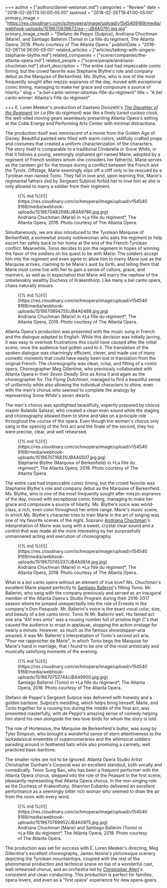 +++
author = ["authors/daniel-weisman.md"]
categories = "Review"
date = "2018-02-26T13:50:00-05:00"
lastmod = "2018-02-26T19:41:00-05:00"
primary_image = "https://res.cloudinary.com/schmopera/image/upload/v1545409169/media/webhook-uploads/1519670939672/sq---JB4A0761.jpg.jpg"
primary_image_credit = "Stefano de Peppo (Sulpice), Andriana Chuchman (Marie), and Santiago Ballerini (Tonio) in La fille du régiment, The Atlanta Opera, 2018. Photo courtesy of The Atlanta Opera."
publishDate = "2018-02-26T14:36:00-05:00"
related_articles = ["articles/talking-with-singers-stephanie-blythe.md"]
related_companies = ["scene/companies/the-atlanta-opera.md"]
related_people = ["scene/people/andriana-chuchman.md"]
short_description = "The entire cast had impeccable comic timing, but the crowd favorite was Stephanie Blythe&#039;s role and company debut as the Marquise of Berkenfield. Ms. Blythe, who is one of the most frequently sought after mezzo-sopranos of the day, moved with exceptional comic timing, managing to make her grace and composure a source of hilarity."
slug = "a-bel-canto-winner-atlantas-fille-du-régiment"
title = "A bel canto winner: Atlanta&#039;s Fille du régiment"

+++
E. Loren Meeker's production of Gaetano Donizetti's [*The Daughter of the Regiment*](https://www.atlantaopera.org/performance/the-daughter-of-the-regiment/) (or *La fille du régiment*) was like a finely tuned cuckoo clock, the well-oiled moving gears seamlessly presenting Atlanta Opera's setting at the Cobb Energy and Performing Arts Center with minimal distractions.

The production itself was reminiscent of a movie from the Golden Age of Disney. Beautiful painted sets filled with warm colors, skillfully crafted props and costumes that created a uniform characterization of the characters. The story itself is comparable to a traditional Cinderella or Snow White, in that it follows a young, seemingly orphaned girl named Marie, adopted by a regiment of French soldiers whom she considers her father(s). Marie serves as the canteen girl for the troops during a conflict between the French and the Tyrols. Offstage, Marie seemingly slips off a cliff only to be rescued by a Tyrolean man named Tonio. They fall in love and, upon learning this, Marie's regimental fathers (led by Sergeant Sulpice) forbid her to love him as she is only allowed to marry a soldier from their regiment.

<figure data-type="image">{{% md %}}![](https://res.cloudinary.com/schmopera/image/upload/v1545409169/media/webhook-uploads/1519670482698/JB4A9786.jpg.jpg)
<figcaption>Andriana Chuchman (Marie) in *La fille du régiment*, The Atlanta Opera, 2018. Photo courtesy of The Atlanta Opera.</figcaption>
</figure>

Simultaneously, we are also introduced to the Tyrolean Marquise of Berkenfield, a somewhat snooty noblewoman who asks the regiment to help escort her safely back to her home at the end of the French-Tyrolean conflict. Meanwhile, Tonio decides to join the regiment in hopes of winning the favor of the soldiers on his quest to be with Marie. The soldiers accept him into the regiment and even agree to allow him to marry Marie just as the Marquise arrives, claiming to be Marie's aunt by birth, and telling them that Marie must come live with her to gain a sense of culture, grace, and manners, as well as in expectation that Marie will marry the nephew of the unbelievably wealthy Duchess of Krakenthorp. Like many a bel canto opera, chaos naturally ensues.

<figure data-type="image">{{% md %}}![](https://res.cloudinary.com/schmopera/image/upload/v1545409169/media/webhook-uploads/1519670694755/JB4A0488.jpg.jpg)
<figcaption>Andriana Chuchman (Marie) in *La fille du régiment*, The Atlanta Opera, 2018. Photo courtesy of The Atlanta Opera.</figcaption>
</figure>

Atlanta Opera's production was presented with the music sung in French and the dialogue adapted to English. While this decision was initially jarring, it was easy to overlook frustrations this could have caused after the initial scene, once the audience had gotten used to it. The translation of the spoken dialogue was charmingly efficient, clever, and made use of many comedic moments that could have easily been lost in translation from the original French. The choreography was clean, crisp, and fitting of a comic opera. Choreographer Meg Gillentine, who previously collaborated with Atlanta Opera in their *Seven Deadly Sins* as Anna II and again as the choreographer for *The Flying Dutchman*, managed to find a beautiful sense of uniformity while also allowing the individual characters to shine, even with the men's chorus who seemed to complete the analogy by representing Snow White's seven dwarfs.

The men's chorus was spotlighted beautifully, expertly prepared by chorus master Rolando Salazar, who created a clean even sound while the staging and choreography allowed them to shine and take on a principle role throughout the course of the opera. Even though the women's chorus only sang in the opening of the first act and the finale of the second, they too were precise, clear, and well rehearsed.

<figure data-type="image">{{% md %}}![](https://res.cloudinary.com/schmopera/image/upload/v1545409169/media/webhook-uploads/1519670716831/JB4A0507.jpg.jpg)
<figcaption>Stephanie Blythe (Marquise of Berkenfield) in *La fille du régiment*, The Atlanta Opera, 2018. Photo courtesy of The Atlanta Opera.</figcaption>
</figure>

The entire cast had impeccable comic timing, but the crowd favorite was Stephanie Blythe's role and company debut as the Marquise of Berkenfield. Ms. Blythe, who is one of the most frequently sought after mezzo-sopranos of the day, moved with exceptional comic timing, managing to make her grace and composure a source of hilarity. Ms. Blythe's voice was world-class, a rich, even color throughout her entire range. Marie's music scene, in which Ms. Blythe's character tries to train Marie in the art of singing was one of my favorite scenes of the night. Soprano [Andriana Chuchman](/scene/people/andriana-chuchman/)'s interpretation of Marie was sung with a sweet, crystal clear sound and a control that was made all the more interesting by her purposefully unmannered acting and execution of choreography.

<figure data-type="image">{{% md %}}![](https://res.cloudinary.com/schmopera/image/upload/v1545409169/media/webhook-uploads/1519670745337/JB4A0614.jpg.jpg)
<figcaption>Andriana Chuchman (Marie) in *La fille du régiment*, The Atlanta Opera, 2018. Photo courtesy of The Atlanta Opera.</figcaption>
</figure>

What is a bel canto opera without an element of true love? Ms. Chuchman's excellent Marie played perfectly to [Santiago Ballerini](/scene/people/santiago-ballerini/)'s fitting Tonio. Mr. Ballerini, who sang with the company previously and served as an inaugural member of the Atlanta Opera's Studio Program during their 2016-2017 season where he jumped unexpectadly into the role of Ernesto in the company's *Don Pasquale*. Mr. Ballerini's voice is the exact vocal color, size, and beauty of a bel canto tenor. Tonio fit Mr. Ballerini well. His famed act one aria "Ah! mes amis" was a rousing number full of pristine high C's that caused the audience to erupt in applause, stopping the action onstage for nearly a minute. However, as much as the famous showstopper-aria amazed, it was Mr. Ballerini's interpretation of Tonio's second act aria, "Pour me rapprocher de Marie", in which Tonio begs the Marquise for Marie's hand in marriage, that I found to be one of the most artistically and musically satisfying moments of the evening.

<figure data-type="image">{{% md %}}![](https://res.cloudinary.com/schmopera/image/upload/v1545409169/media/webhook-uploads/1519670752744/JB4A9900.jpg.jpg)
<figcaption>Santiago Ballerini (Tonio) in *La fille du régiment*, The Atlanta Opera, 2018. Photo courtesy of The Atlanta Opera.</figcaption>
</figure>

Stefano de Peppo's Sergeant Sulpice was delivered with honesty and a golden baritone. Sulpice’s meddling, which helps bring himself, Marie, and Tonio together for a rousing trio during the middle of the final act, was presented masterfully, with de Peppo's amazing sense of comedy helping him stand his own alongside the two love-birds for whom the story is told.

The role of Hortensius, the Marquise de Berkenfield's butler, was sung by Tyler Simpson, who brought a wonderful sense of stern attentiveness to the lackadaisical ensemble of supernumeraries and the whimsical soldiers parading around in feathered hats while also promising a carmely, well practiced bass-baritone.

The smaller roles are not to be ignored. Atlanta Opera Studio Artist Christopher Dunham's Corporal was an excellent standout, both vocally and comedically. Tenor Sung Bao, who has been a frequent performer with the Atlanta Opera chorus, stepped into the role of the Peasant in the first scene, pleasantly representing that Atlanta Opera chorus. In the non-singing role as the Duchess of Krakenthorp, Shannon Eubanks delivered an excellent performance as a seemingly bitter rich woman who seemed to draw the air from the room with every word.

<figure data-type="image">{{% md %}}![](https://res.cloudinary.com/schmopera/image/upload/v1545409169/media/webhook-uploads/1519670769952/JB4A0975.jpg.jpg)
<figcaption>Andriana Chuchman (Marie) and Santiago Ballerini (Tonio) in *La fille du régiment*, The Atlanta Opera, 2018. Photo courtesy of The Atlanta Opera.</figcaption>
</figure>

The production was set for success with E. Loren Meeker's directing, Meg Gillentine's excellent choreography, James Noone's picturesque scenery depicting the Tyrolean mountaintops, coupled with the rest of the phenomenal production and technical scene on top of a wonderful cast, well rehearsed chorus, and an orchestra led by [Christopher Allen](/talking-with-conductors-christopher-allen/)'s consistent and clean conducting. This production is perfect for families, opera lovers, and even as a "first opera" experience for new opera-goers.